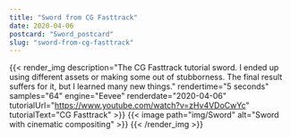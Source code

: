 ```yaml
---
title: "Sword from CG Fasttrack"
date: 2020-04-06
postcard: "Sword_postcard"
slug: "sword-from-cg-fasttrack"
---
```


{{< render_img
  description="The CG Fasttrack tutorial sword. I ended up using different assets or making some out of stubborness. The final result suffers for it, but I learned many new things." 
  rendertime="5 seconds" 
  samples="64" 
  engine="Eevee" 
  renderdate="2020-04-06" 
  tutorialUrl="https://www.youtube.com/watch?v=zHv4VDoCwYc"
  tutorialText="CG Fasttrack" >}}
{{< image path="img/Sword" alt="Sword with cinematic compositing" >}}
{{< /render_img >}}


